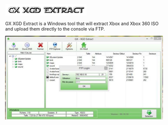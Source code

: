 <img src="https://raw.githubusercontent.com/RAConquista/XBOX360/master/Data/USB%20Tools/GX%20XGD%20Extract/Docs/xgdFont.png"/></img>

<p>GX XGD Extract is a Windows tool that will extract Xbox and Xbox 360 ISO and upload them directly to the console via FTP.</p>

<img src="https://raw.githubusercontent.com/RAConquista/XBOX360/master/Data/USB%20Tools/GX%20XGD%20Extract/Docs/gx-extract2.jpg"/></img>

